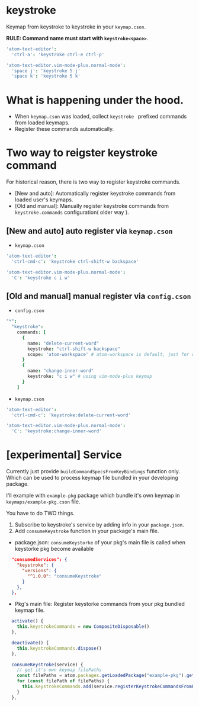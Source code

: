 # keystroke

Keymap from keystroke to keystroke in your `keymap.cson`.

**RULE: Command name must start with `keystroke<space>`**.

```coffeescript
'atom-text-editor':
  'ctrl-a': 'keystroke ctrl-e ctrl-p'

'atom-text-editor.vim-mode-plus.normal-mode':
  'space j': 'keystroke 5 j'
  'space k': 'keystroke 5 k'
```


# What is happening under the hood.

- When `keymap.cson` was loaded, collect `keystroke ` prefixed commands from loaded keymaps.
- Register these commands automatically.

# Two way to reigster keystroke command

For historical reason, there is two way to register keystroke commands.

- [New and auto]: Automatically register keystroke commands from loaded user's keymaps.
- [Old and manual]: Manually register keystroke commands from `keystroke.commands` configuration( older way ).

## [New and auto] auto register via `keymap.cson`

- `keymap.cson`

```coffeescript
'atom-text-editor':
  'ctrl-cmd-c': 'keystroke ctrl-shift-w backspace'

'atom-text-editor.vim-mode-plus.normal-mode':
  'C': 'keystroke c i w'
```

## [Old and manual] manual register via `config.cson`

- `config.cson`

```coffeescript
"*":
  "keystroke":
    commands: [
      {
        name: "delete-current-word"
        keystroke: "ctrl-shift-w backspace"
        scope: 'atom-workspace' # atom-workspace is default, just for demo.
      }
      {
        name: "change-inner-word"
        keystroke: "c i w" # using vim-mode-plus keymap
      }
    ]
```

- `keymap.cson`

```coffeescript
'atom-text-editor':
  'ctrl-cmd-c': 'keystroke:delete-current-word'

'atom-text-editor.vim-mode-plus.normal-mode':
  'C': 'keystroke:change-inner-word'
```

# [experimental] Service

Currently just provide `buildCommandSpecsFromKeyBindings` function only.  
Which can be used to process keymap file bundled in your developing package.  

I'll example with `example-pkg` package which bundle it's own keymap in `keymaps/example-pkg.cson` file.

You have to do TWO things.

1. Subscribe to keystroke's service by adding info in your `package.json`.  
2. Add `consumeKeystroke` function in your package's main file.  


- package.json: `consumeKeystorke` of your pkg's main file is called when keystorke pkg become available

```json
  "consumedServices": {
    "keystroke": {
      "versions": {
        "^1.0.0": "consumeKeystroke"
      }
    },
  },
```

- Pkg's main file: Register keystorke commands from your pkg bundled keymap file.

```javascript
  activate() {
    this.keystrokeCommands = new CompositeDisposable()
  },

  deactivate() {
    this.keystrokeCommands.dispose()
  },

  consumeKeystroke(service) {
    // get it's own keymap filePaths
    const filePaths = atom.packages.getLoadedPackage("example-pkg").getKeymapPaths()
    for (const filePath of filePaths) {
      this.keystrokeCommands.add(service.registerKeystrokeCommandsFromFile(filePath))
    }
  },
```
